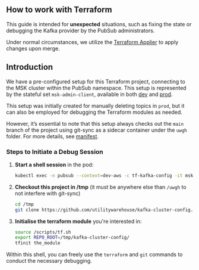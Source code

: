 ## How to work with Terraform
This guide is intended for **unexpected** situations, such as fixing the state or debugging the Kafka provider by the PubSub administrators.

Under normal circumstances, we utilize the [Terraform Applier](https://github.com/utilitywarehouse/terraform-applier) to apply changes upon merge.

## Introduction

We have a pre-configured setup for this Terraform project, connecting to the MSK cluster within the PubSub namespace. This setup is represented by the stateful set `msk-admin-client`, available in both [dev](https://github.com/utilitywarehouse/kubernetes-manifests/tree/master/dev-aws/pubsub/msk/msk-admin-client) and [prod](https://github.com/utilitywarehouse/kubernetes-manifests/tree/master/prod-aws/pubsub/msk/msk-admin-client).

This setup was initially created for manually deleting topics in `prod`, but it can also be employed for debugging the Terraform modules as needed.

However, it’s essential to note that this setup always checks out the `main` branch of the project using git-sync as a sidecar container under the `uwgh` folder. For more details, see [manifest](https://github.com/utilitywarehouse/dev-enablement-mono/blob/5851d9baaad23be0722e395da9e14f221860930f/services/msk-admin-client/k8s-manifests/statefulset.yaml#L99-L116).

### Steps to Initiate a Debug Session

1. **Start a shell session** in the pod:
    ```bash  
    kubectl exec -n pubsub --context=dev-aws -c tf-kafka-config -it msk-admin-client-0 -- /bin/sh 
    ```
2. **Checkout this project in /tmp** (it must be anywhere else than `/uwgh` to not interfere with git-sync)
    ```bash  
    cd /tmp
    git clone https://github.com/utilitywarehouse/kafka-cluster-config.git
    ```
3. **Initialise the terraform module** you're interested in:
    ```bash
    source /scripts/tf.sh
    export REPO_ROOT=/tmp/kafka-cluster-config/
    tfinit the_module
    ```
Within this shell, you can freely use the `terraform` and `git` commands to conduct the necessary debugging.

